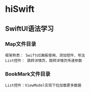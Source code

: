 # hiSwift

## SwiftUI语法学习
### Map文件目录
    框架熟悉： SwiftUI画板使用、添加控件、写法
    List控件： 跳转详情页，跳转详情页传递参数
### BookMark文件目录
    List控件：ViewModel实现下拉加载更多数据

